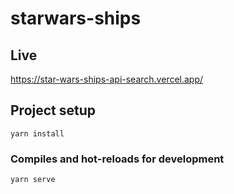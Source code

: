 # starwars-ships

## Live
https://star-wars-ships-api-search.vercel.app/


## Project setup
```
yarn install
```

### Compiles and hot-reloads for development
```
yarn serve
```

